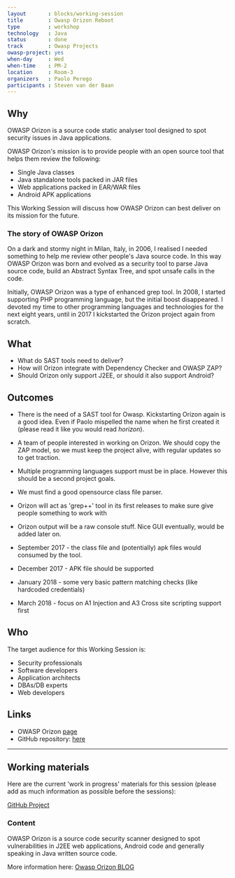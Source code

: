 ```yaml
---
layout       : blocks/working-session
title        : Owasp Orizon Reboot
type         : workshop
technology   : Java
status       : done
track        : Owasp Projects
owasp-project: yes
when-day     : Wed
when-time    : PM-2
location     : Room-3
organizers   : Paolo Perego
participants : Steven van der Baan
---
```


## Why

OWASP Orizon is a source code static analyser tool designed to spot security
issues in Java applications.

OWASP Orizon's mission is to provide people with an open source tool that helps them review the following:

- Single Java classes
- Java standalone tools packed in JAR files
- Web applications packed in EAR/WAR files
- Android APK applications

This Working Session will discuss how OWASP Orizon can best deliver on its mission for the future.

### The story of OWASP Orizon

On a dark and stormy night in Milan, Italy, in 2006, I realised I needed
something to help me review other people's Java source code. In this way OWASP
Orizon was born and evolved as a security tool to parse Java source code,
build an Abstract Syntax Tree, and spot unsafe calls in the code.

Initially, OWASP Orizon was a type of enhanced grep tool. In 2008, I
started supporting PHP programming language, but the initial boost disappeared.
I devoted my time to other programming languages and technologies for the next eight
years, until in 2017 I kickstarted the Orizon project again from scratch.

## What 

- What do SAST tools need to deliver?
- How will Orizon integrate with Dependency Checker and OWASP ZAP?
- Should Orizon only support J2EE, or should it also support Android?

## Outcomes

- There is the need of a SAST tool for Owasp. Kickstarting Orizon again is a
  good idea. Even if Paolo mispelled the name when he first created it (please
  read it like you would read _horizon_).
- A team of people interested in working on Orizon. We should copy the ZAP
  model, so we must keep the project alive, with regular updates so to get
  traction.
- Multiple programming languages support must be in place. However this should
  be a second project goals.
- We must find a good opensource class file parser.
- Orizon will act as 'grep++' tool in its first releases to make sure give
  people something to work with
- Orizon output will be a raw console stuff. Nice GUI eventually, would be
  added later on.

- September 2017 - the class file and (potentially) apk files would
  consumed by the tool.
- December 2017 - APK file should be supported
- January 2018 - some very basic pattern matching checks (like hardcoded
  credentials)
- March 2018 - focus on A1 Injection and A3 Cross site scripting support first

## Who

The target audience for this Working Session is:

- Security professionals
- Software developers
- Application architects
- DBAs/DB experts
- Web developers

## Links

- OWASP Orizon [page](https://www.owasp.org/index.php/Category:OWASP_Orizon_Project)
- GitHub repository: [here](https://github.com/thesp0nge/owasp-orizon)

--- 

## Working materials

Here are the current 'work in progress' materials for this session (please add as much information as possible before the sessions):

<a href="https://github.com/thesp0nge/owasp-orizon">GitHub Project</a>

### Content

OWASP Orizon is a source code security scanner designed to spot vulnerabilities in J2EE web applications, Android code and generally speaking in Java written source code.

More information here: <a href="https://owasporizon.wordpress.com/">Owasp Orizon BLOG</a>

